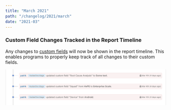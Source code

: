 ```yaml
---
title: "March 2021"
path: "/changelog/2021/march"
date: "2021-03"
---
```


### Custom Field Changes Tracked in the Report Timeline
Any changes to [custom fields](/organizations/custom-fields.html) will now be shown in the report timeline. This enables programs to properly keep track of all changes to their custom fields.  

![custom field changes](./images/march_2021_custom_field_changes_report_timeline.png)
